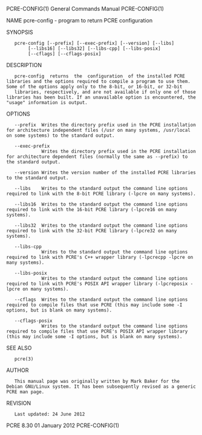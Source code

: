 PCRE-CONFIG(1)                                                                             General Commands Manual                                                                             PCRE-CONFIG(1)



NAME
       pcre-config - program to return PCRE configuration

SYNOPSIS

       pcre-config [--prefix] [--exec-prefix] [--version] [--libs]
            [--libs16] [--libs32] [--libs-cpp] [--libs-posix]
            [--cflags] [--cflags-posix]

DESCRIPTION

       pcre-config  returns  the  configuration  of the installed PCRE libraries and the options required to compile a program to use them. Some of the options apply only to the 8-bit, or 16-bit, or 32-bit
       libraries, respectively, and are not available if only one of those libraries has been built. If an unavailable option is encountered, the "usage" information is output.

OPTIONS

       --prefix  Writes the directory prefix used in the PCRE installation for architecture independent files (/usr on many systems, /usr/local on some systems) to the standard output.

       --exec-prefix
                 Writes the directory prefix used in the PCRE installation for architecture dependent files (normally the same as --prefix) to the standard output.

       --version Writes the version number of the installed PCRE libraries to the standard output.

       --libs    Writes to the standard output the command line options required to link with the 8-bit PCRE library (-lpcre on many systems).

       --libs16  Writes to the standard output the command line options required to link with the 16-bit PCRE library (-lpcre16 on many systems).

       --libs32  Writes to the standard output the command line options required to link with the 32-bit PCRE library (-lpcre32 on many systems).

       --libs-cpp
                 Writes to the standard output the command line options required to link with PCRE's C++ wrapper library (-lpcrecpp -lpcre on many systems).

       --libs-posix
                 Writes to the standard output the command line options required to link with PCRE's POSIX API wrapper library (-lpcreposix -lpcre on many systems).

       --cflags  Writes to the standard output the command line options required to compile files that use PCRE (this may include some -I options, but is blank on many systems).

       --cflags-posix
                 Writes to the standard output the command line options required to compile files that use PCRE's POSIX API wrapper library (this may include some -I options, but is blank on many systems).

SEE ALSO

       pcre(3)

AUTHOR

       This manual page was originally written by Mark Baker for the Debian GNU/Linux system. It has been subsequently revised as a generic PCRE man page.

REVISION

       Last updated: 24 June 2012



PCRE 8.30                                                                                      01 January 2012                                                                                 PCRE-CONFIG(1)
